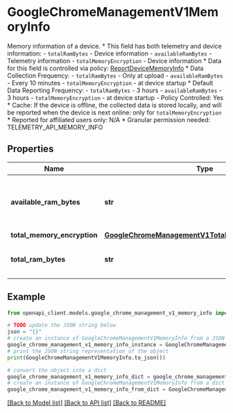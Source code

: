 # GoogleChromeManagementV1MemoryInfo

Memory information of a device. * This field has both telemetry and device information: - `totalRamBytes` - Device information - `availableRamBytes` - Telemetry information - `totalMemoryEncryption` - Device information * Data for this field is controlled via policy: [ReportDeviceMemoryInfo](https://chromeenterprise.google/policies/#ReportDeviceMemoryInfo) * Data Collection Frequency: - `totalRamBytes` - Only at upload - `availableRamBytes` - Every 10 minutes - `totalMemoryEncryption` - at device startup * Default Data Reporting Frequency: - `totalRamBytes` - 3 hours - `availableRamBytes` - 3 hours - `totalMemoryEncryption` - at device startup - Policy Controlled: Yes * Cache: If the device is offline, the collected data is stored locally, and will be reported when the device is next online: only for `totalMemoryEncryption` * Reported for affiliated users only: N/A * Granular permission needed: TELEMETRY_API_MEMORY_INFO

## Properties

Name | Type | Description | Notes
------------ | ------------- | ------------- | -------------
**available_ram_bytes** | **str** | Output only. Amount of available RAM in bytes. | [optional] [readonly] 
**total_memory_encryption** | [**GoogleChromeManagementV1TotalMemoryEncryptionInfo**](GoogleChromeManagementV1TotalMemoryEncryptionInfo.md) |  | [optional] 
**total_ram_bytes** | **str** | Output only. Total RAM in bytes. | [optional] [readonly] 

## Example

```python
from openapi_client.models.google_chrome_management_v1_memory_info import GoogleChromeManagementV1MemoryInfo

# TODO update the JSON string below
json = "{}"
# create an instance of GoogleChromeManagementV1MemoryInfo from a JSON string
google_chrome_management_v1_memory_info_instance = GoogleChromeManagementV1MemoryInfo.from_json(json)
# print the JSON string representation of the object
print(GoogleChromeManagementV1MemoryInfo.to_json())

# convert the object into a dict
google_chrome_management_v1_memory_info_dict = google_chrome_management_v1_memory_info_instance.to_dict()
# create an instance of GoogleChromeManagementV1MemoryInfo from a dict
google_chrome_management_v1_memory_info_from_dict = GoogleChromeManagementV1MemoryInfo.from_dict(google_chrome_management_v1_memory_info_dict)
```
[[Back to Model list]](../README.md#documentation-for-models) [[Back to API list]](../README.md#documentation-for-api-endpoints) [[Back to README]](../README.md)


